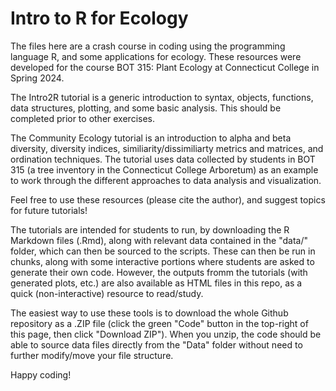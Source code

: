 # Intro to R for Ecology
The files here are a crash course in coding using the programming language R, and some applications for ecology. These resources were developed for the course BOT 315: Plant Ecology at Connecticut College in Spring 2024. 

The Intro2R tutorial is a generic introduction to syntax, objects, functions, data structures, plotting, and some basic analysis. This should be completed prior to other exercises.

The Community Ecology tutorial is an introduction to alpha and beta diversity, diversity indices, similiarity/dissimiliarty metrics and matrices, and ordination techniques. The tutorial uses data collected by students in BOT 315 (a tree inventory in the Connecticut College Arboretum) as an example to work through the different approaches to data analysis and visualization.

Feel free to use these resources (please cite the author), and suggest topics for future tutorials!

The tutorials are intended for students to run, by downloading the R Markdown files (.Rmd), along with relevant data contained in the "data/" folder, which can then be sourced to the scripts. These can then be run in chunks, along with some interactive portions where students are asked to generate their own code. However, the outputs fromm the tutorials (with generated plots, etc.) are also available as HTML files in this repo, as a quick (non-interactive) resource to read/study.

The easiest way to use these tools is to download the whole Github repository as a .ZIP file (click the green "Code" button in the top-right of this page, then click "Download ZIP"). When you unzip, the code should be able to source data files directly from the "Data" folder without need to further modify/move your file structure.

Happy coding!
